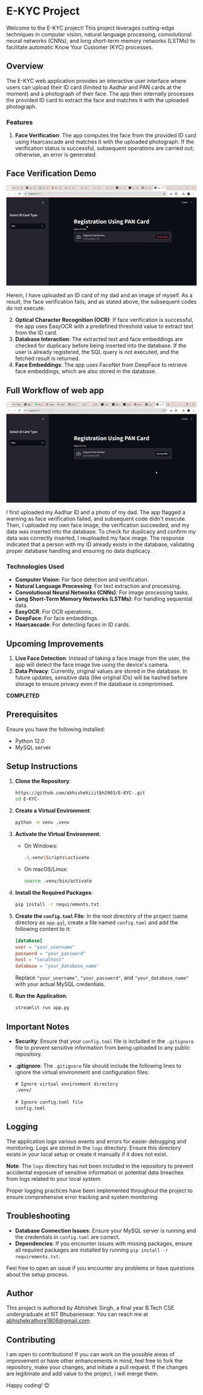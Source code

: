 # E-KYC Project
Welcome to the E-KYC project! This project leverages cutting-edge techniques in computer vision, natural language processing, convolutional neural networks (CNNs), and long short-term memory networks (LSTMs) to facilitate automatic Know Your Customer (KYC) processes. 

## Overview

The E-KYC web application provides an interactive user interface where users can upload their ID card (limited to Aadhar and PAN cards at the moment) and a photograph of their face. The app then internally processes the provided ID card to extract the face and matches it with the uploaded photograph. 

### Features

1. **Face Verification**: The app computes the face from the provided ID card using Haarcascade and matches it with the uploaded photograph. If the verification status is successful, subsequent operations are carried out; otherwise, an error is generated.
   
## Face Verification Demo

![E-KYC-FACE VERIFICATION DEMO](https://github.com/abhishekiiitbh2903/E-KYC-/blob/main/assets/Face%20Verification.gif)


Herein, I have uploaded an ID card of my dad and an image of myself. As a result, the face verification fails, and as stated above, the subsequent codes do not execute.

2. **Optical Character Recognition (OCR)**: If face verification is successful, the app uses EasyOCR with a predefined threshold value to extract text from the ID card.
3. **Database Interaction**: The extracted text and face embeddings are checked for duplicacy before being inserted into the database. If the user is already registered, the SQL query is not executed, and the fetched result is returned.
4. **Face Embeddings**: The app uses FaceNet from DeepFace to retrieve face embeddings, which are also stored in the database.

## Full Workflow of web app

![Full Workflow](https://github.com/abhishekiiitbh2903/E-KYC-/blob/main/assets/Full%20Workflow.gif)

I first uploaded my Aadhar ID and a photo of my dad. The app flagged a warning as face verification failed, and subsequent code didn't execute. Then, I uploaded my own face image, the verification succeeded, and my data was inserted into the database. To check for duplicacy and confirm my data was correctly inserted, I reuploaded my face image. The response indicated that a person with my ID already exists in the database, validating proper database handling and ensuring no data duplicacy.


### Technologies Used

- **Computer Vision**: For face detection and verification.
- **Natural Language Processing**: For text extraction and processing.
- **Convolutional Neural Networks (CNNs)**: For image processing tasks.
- **Long Short-Term Memory Networks (LSTMs)**: For handling sequential data.
- **EasyOCR**: For OCR operations.
- **DeepFace**: For face embeddings.
- **Haarcascade**: For detecting faces in ID cards.

## Upcoming Improvements

1. **Live Face Detection**: Instead of taking a face image from the user, the app will detect the face image live using the device's camera.
2. **Data Privacy**: Currently, original values are stored in the database. In future updates, sensitive data (like original IDs) will be hashed before storage to ensure privacy even if the database is compromised. 

**COMPLETED**

## Prerequisites

Ensure you have the following installed:
- Python 12.0
- MySQL server

## Setup Instructions

1. **Clone the Repository**:
    ```sh
    https://github.com/abhishekiiitbh2903/E-KYC-.git
    cd E-KYC-
    ```

2. **Create a Virtual Environment**:
    ```sh
    python -m venv .venv 
    ```

3. **Activate the Virtual Environment**:
    - On Windows:
      ```sh
      .\.venv\Scripts\activate
      ```
    - On macOS/Linux:
      ```sh
      source .venv/bin/activate
      ```

4. **Install the Required Packages**:
    ```sh
    pip install -r requirements.txt
    ```

5. **Create the `config.toml` File**:
    In the root directory of the project (same directory as `app.py`), create a file named `config.toml` and add the following content to it:

    ```toml
    [database]
    user = "your_username"
    password = "your_password"
    host = "localhost"
    database = "your_database_name"
    ```

    Replace `"your_username"`, `"your_password"`, and `"your_database_name"` with your actual MySQL credentials.

6. **Run the Application**:
    ```sh
    streamlit run app.py
    ```

## Important Notes

- **Security**: Ensure that your `config.toml` file is included in the `.gitignore` file to prevent sensitive information from being uploaded to any public repository.

- **.gitignore**: The `.gitignore` file should include the following lines to ignore the virtual environment and configuration files:

    ```plaintext
    # Ignore virtual environment directory
    .venv/
    
    # Ignore config.toml file
    config.toml
    ```

## Logging

The application logs various events and errors for easier debugging and monitoring. Logs are stored in the `logs` directory. Ensure this directory exists in your local setup or create it manually if it does not exist.

**Note**: The `logs` directory has not been included in the repository to prevent accidental exposure of sensitive information or potential data breaches from logs related to your local system.

Proper logging practices have been implemented throughout the project to ensure comprehensive error tracking and system monitoring.


## Troubleshooting

- **Database Connection Issues**: Ensure your MySQL server is running and the credentials in `config.toml` are correct.
- **Dependencies**: If you encounter issues with missing packages, ensure all required packages are installed by running `pip install -r requirements.txt`.

Feel free to open an issue if you encounter any problems or have questions about the setup process.


## Author

This project is authored by Abhishek Singh, a final year B.Tech CSE undergraduate at IIIT Bhubaneswar. You can reach me at abhishekrathore1806@gmail.com.

## Contributing

I am open to contributions! If you can work on the possible areas of improvement or have other enhancements in mind, feel free to fork the repository, make your changes, and initiate a pull request. If the changes are legitimate and add value to the project, I will merge them.

Happy coding! 😊
